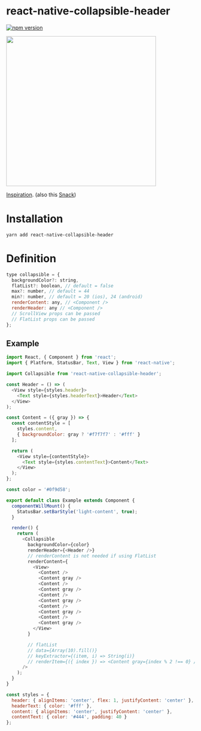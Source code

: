# react-native-collapsible-header

[![npm version](https://badge.fury.io/js/react-native-collapsible-header.svg)](https://badge.fury.io/js/react-native-collapsible-header)

<img src="https://raw.githubusercontent.com/sonaye/react-native-collapsible-header/master/demo.gif" width="400">

[Inspiration](https://medium.com/appandflow/react-native-collapsible-navbar-e51a049b560a). (also this [Snack](https://snack.expo.io/B1v5RS7ix))

# Installation

`yarn add react-native-collapsible-header`

# Definition

```javascript
type collapsible = {
  backgroundColor?: string,
  flatList?: boolean, // default = false
  max?: number, // default = 44
  min?: number, // default = 20 (ios), 24 (android)
  renderContent: any, // <Component />
  renderHeader: any // <Component />
  // ScrollView props can be passed
  // FlatList props can be passed
};
```

## Example

```javascript
import React, { Component } from 'react';
import { Platform, StatusBar, Text, View } from 'react-native';

import Collapsible from 'react-native-collapsible-header';

const Header = () => (
  <View style={styles.header}>
    <Text style={styles.headerText}>Header</Text>
  </View>
);

const Content = ({ gray }) => {
  const contentStyle = [
    styles.content,
    { backgroundColor: gray ? '#f7f7f7' : '#fff' }
  ];

  return (
    <View style={contentStyle}>
      <Text style={styles.contentText}>Content</Text>
    </View>
  );
};

const color = '#0f9d58';

export default class Example extends Component {
  componentWillMount() {
    StatusBar.setBarStyle('light-content', true);
  }

  render() {
    return (
      <Collapsible
        backgroundColor={color}
        renderHeader={<Header />}
        // renderContent is not needed if using FlatList
        renderContent={
          <View>
            <Content />
            <Content gray />
            <Content />
            <Content gray />
            <Content />
            <Content gray />
            <Content />
            <Content gray />
            <Content />
            <Content gray />
          </View>
        }

        // flatList
        // data={Array(10).fill()}
        // keyExtractor={(item, i) => String(i)}
        // renderItem={({ index }) => <Content gray={index % 2 !== 0} />}
      />
    );
  }
}

const styles = {
  header: { alignItems: 'center', flex: 1, justifyContent: 'center' },
  headerText: { color: '#fff' },
  content: { alignItems: 'center', justifyContent: 'center' },
  contentText: { color: '#444', padding: 40 }
};
```
